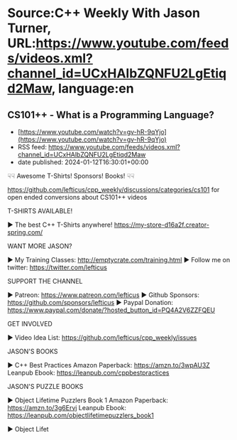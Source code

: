 # Source:C++ Weekly With Jason Turner, URL:https://www.youtube.com/feeds/videos.xml?channel_id=UCxHAlbZQNFU2LgEtiqd2Maw, language:en

## CS101++ - What is a Programming Language?
 - [https://www.youtube.com/watch?v=gv-hR-9qYjo](https://www.youtube.com/watch?v=gv-hR-9qYjo)
 - RSS feed: https://www.youtube.com/feeds/videos.xml?channel_id=UCxHAlbZQNFU2LgEtiqd2Maw
 - date published: 2024-01-12T16:30:01+00:00

☟☟ Awesome T-Shirts! Sponsors! Books! ☟☟

https://github.com/lefticus/cpp_weekly/discussions/categories/cs101 for open ended conversions about CS101++ videos 

T-SHIRTS AVAILABLE!

► The best C++ T-Shirts anywhere! https://my-store-d16a2f.creator-spring.com/


WANT MORE JASON?

► My Training Classes: http://emptycrate.com/training.html
► Follow me on twitter: https://twitter.com/lefticus


SUPPORT THE CHANNEL

► Patreon: https://www.patreon.com/lefticus 
► Github Sponsors: https://github.com/sponsors/lefticus
► Paypal Donation: https://www.paypal.com/donate/?hosted_button_id=PQ4A2V6ZZFQEU


GET INVOLVED

► Video Idea List: https://github.com/lefticus/cpp_weekly/issues


JASON'S BOOKS

► C++ Best Practices
  Amazon Paperback: https://amzn.to/3wpAU3Z
  Leanpub Ebook: https://leanpub.com/cppbestpractices


JASON'S PUZZLE BOOKS

► Object Lifetime Puzzlers Book 1
  Amazon Paperback: https://amzn.to/3g6Ervj
  Leanpub Ebook: https://leanpub.com/objectlifetimepuzzlers_book1
  
► Object Lifet

